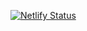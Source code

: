 [![Netlify Status](https://api.netlify.com/api/v1/badges/d4a0662e-5a88-40bd-872b-fcf8556f6ebf/deploy-status)](https://app.netlify.com/projects/adorable-stardust-908a9a/deploys)
